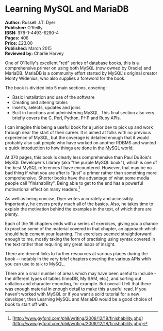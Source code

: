 # Learning MySQL and MariaDB

**Author:** Russell J.T. Dyer  
**Publisher:** O'Reilly  
**IBSN:** 978-1-4493-6290-4  
**Pages:** 408  
**Price:** £23.00  
**Published:** March 2015  
**Reviewed by:** Charlie Harvey

One of O'Reilly's excellent "red" series of database books, this is a comprehensive primer on using both MySQL (now owned by Oracle) and MariaDB. MariaDB is a community effort started by MySQL's original creator Monty Widenius, who also supplies a foreword for the book.

The book is divided into 5 main sections, covering:

 * Basic installation and use of the software
 * Creating and altering tables
 * Inserts, selects, updates and joins
 * Built in functions and administering MySQL. This final section also very briefly covers the C, Perl, Python, PHP and Ruby APIs.

I can imagine this being a useful book for a junior dev to pick up and work through near the start of their career. It is aimed at folks with no previous experience of MySQL, but the coverage is detailed enough that it would probably also suit people who have worked on another RDBMS and wanted a quick introduction to how things are done in the MySQL world.

At 370 pages, this book is clearly less comprehensive than Paul DuBois's MySQL Developer's Library (aka "the purple MySQL book"), which is one of the best MySQL references I have encountered. However, that may be no bad thing if what you are after is "just" a primer rather than something more comprehensive. Shorter books have the advantage of what some media people call "finishability". Being able to get to the end has a powerful motivational effect on many readers.[^motivational-effect]

As well as being concise, Dyer writes accurately and accessibly. Importantly, he covers pretty much all of the basics. Also, he takes time to explain the motivation behind the examples in the text, of which there are plenty.

Each of the 16 chapters ends with a series of exercises, giving you a chance to practise some of the material covered in that chapter, an approach which should help cement your learning. The exercises seemed straightforward enough to me, mostly taking the form of practising using syntax covered in the text rather than requiring any great leaps of insight.

There are decent links to further resources at various places during the book -- notably in the very brief chapters covering the various APIs whih you can use to talk to MySQL.

There are a small number of areas which may have been useful to include - the different types of tables (InnoDB, MyISAM, etc.), and sorting out collation and character encoding, for example. But overall I felt that there was enough material in enough detail to make this a useful read. If you haven't worked with MySQL or if you want a solid tutorial for a new developer, then Learning MySQL and MariaDB would be a good choice of book to start off with.

[^motivational-effect]: [http://www.gyford.com/phil/writing/2009/12/18/finishability.php](http://www.gyford.com/phil/writing/2009/12/18/finishability.php)
